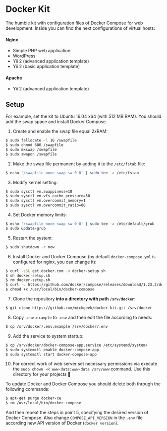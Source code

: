 ﻿# Docker Kit

The humble kit with configuration files of Docker Compose for web development. Inside you can find the next configurations of virtual hosts:

#### Nginx
- Simple PHP web application
- WordPress
- Yii 2 (advanced application template)
- Yii 2 (basic application template)

#### Apache
- Yii 2 (advanced application template)

## Setup

For example, set the kit to Ubuntu 16.04 x64 (with 512 MB RAM). You should add the swap space and install Docker Compose.

1. Create and enable the swap file equal 2xRAM:
```bash
$ sudo fallocate -l 1G /swapfile
$ sudo chmod 600 /swapfile
$ sudo mkswap /swapfile
$ sudo swapon /swapfile
```
2. Make the swap file permanent by adding it to the `/etc/fstab` file:
```bash
$ echo '/swapfile none swap sw 0 0' | sudo tee -a /etc/fstab
```
3. Modify kernel setting:
```bash
$ sudo sysctl vm.swappiness=10
$ sudo sysctl vm.vfs_cache_pressure=50
$ sudo sysctl vm.overcommit_memory=1
$ sudo sysctl vm.overcommit_ratio=80
```
4. Set Docker memory limits:
```bash
$ echo '/swapfile none swap sw 0 0' | sudo tee -a /etc/default/grub
$ sudo update-grub
```
5. Restart the system:
```bash
$ sudo shutdown -r now
```
6. Install Docker and Docker Compose (by default `docker-compose.yml` is configured for nginx, you can change it):
```bash
$ curl -sSL get.docker.com -o docker-setup.sh
$ sh docker-setup.sh
$ rm docker-setup.sh
$ curl -L https://github.com/docker/compose/releases/download/1.23.2/docker-compose-`uname -s`-`uname -m` -o /usr/local/bin/docker-compose
$ chmod +x /usr/local/bin/docker-compose
```
7. Clone the repository **into a directory with path `/srv/docker`**:
```bash
$ git clone https://github.com/mickgeek/docker-kit.git /srv/docker
```
8. Copy `.env.example` to `.env` and then edit the file according to needs:
```bash
$ cp /srv/docker/.env.example /srv/docker/.env
```
9. Add the service to system startup:
```bash
$ cp /srv/docker/docker-compose-app.service /etc/systemd/system/
$ sudo systemctl enable docker-compose-app
$ sudo systemctl start docker-compose-app
```
10. For correct work of web server set necessary permissions via execute the `sudo chown -R www-data:www-data /srv/www` command. Use this directory for your projects 🍾

To update Docker and Docker Compose you should delete both through the following commands:
```bash
$ apt-get purge docker-ce
$ rm /usr/local/bin/docker-compose
```
And then repeat the steps in point 5, specifying the desired version of Docker Compose. Also change `COMPOSE_API_VERSION` in the `.env` file according new API version of Docker (`docker version`).
